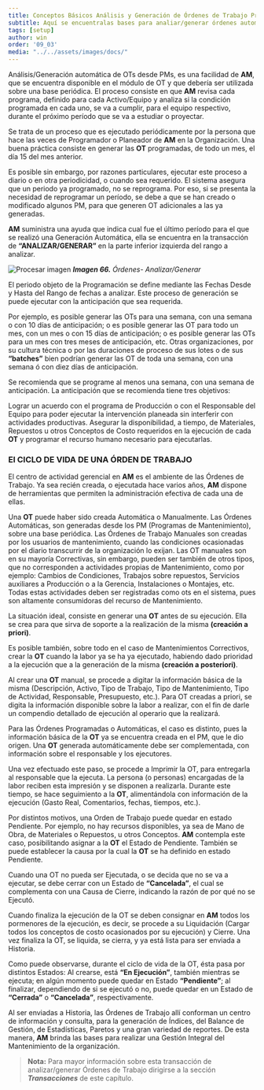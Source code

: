 ```yaml
---
title: Conceptos Básicos Análisis y Generación de Órdenes de Trabajo Programadas
subtitle: Aquí se encuentralas bases para analiar/generar órdenes automáticas.
tags: [setup]
author: win
order: '09_03'
media: "../../assets/images/docs/"
---
```

Análisis/Generación automática de OTs desde PMs, es una facilidad de **AM**, que se encuentra disponible en el módulo de OT y que debería ser utilizada sobre una base periódica. El proceso consiste en que **AM** revisa cada programa, definido para cada Activo/Equipo y analiza si la condición programada en cada uno, se va a cumplir, para el equipo respectivo, durante el próximo período que se va a estudiar o proyectar.

Se trata de un proceso que es ejecutado periódicamente por la persona que hace las veces de Programador o Planeador de **AM** en la Organización. Una buena práctica consiste en generar las **OT** programadas, de todo un mes, el día 15 del mes anterior.

Es posible sin embargo, por razones particulares, ejecutar este proceso a diario o en otra periodicidad, o cuando sea requerido. El sistema asegura que un periodo ya programado, no se reprograma. Por eso, si se presenta la necesidad de reprogramar un período, se debe a que se han creado o modificado algunos PM, para que generen OT adicionales a las ya generadas.

**AM** suministra una ayuda que indica cual fue el último período para el que se realizó una Generación Automática, ella se encuentra en la transacción de **“ANALIZAR/GENERAR”** en la parte inferior izquierda del rango a analizar.

![Procesar imagen](../../assets/images/cap09/chp09_img01.png)
_**Imagen 66.** Órdenes- Analizar/Generar_

El periodo objeto de la Programación se define mediante las Fechas Desde y Hasta del Rango de fechas a analizar. Este proceso de generación se puede ejecutar con la anticipación que sea requerida.

Por ejemplo, es posible generar las OTs para una semana, con una semana o con 10 días de anticipación; o es posible generar las OT para todo un mes, con un mes o con 15 días de anticipación; o es posible generar las OTs para un mes con tres meses de anticipación, etc. Otras organizaciones, por su cultura técnica o por las duraciones de proceso de sus lotes o de sus **“batches”** bien podrían generar las OT de toda una semana, con una semana ó con diez días de anticipación.

Se recomienda que se programe al menos una semana, con una semana de anticipación. La anticipación que se recomienda tiene tres objetivos:

Lograr un acuerdo con el programa de Producción o con el Responsable del Equipo para poder ejecutar la intervención planeada sin interferir con actividades productivas. Asegurar la disponibilidad, a tiempo, de Materiales, Repuestos u otros Conceptos de Costo requeridos en la ejecución de cada **OT** y programar el recurso humano necesario para ejecutarlas.

### El CICLO DE VIDA DE UNA ÓRDEN DE TRABAJO

El centro de actividad gerencial en **AM** es el ambiente de las Órdenes de Trabajo. Ya sea recién creada, o ejecutada hace varios años, **AM** dispone de herramientas que permiten la administración efectiva de cada una de ellas.

Una **OT** puede haber sido creada Automática o Manualmente. Las Órdenes Automáticas, son generadas desde los PM (Programas de Mantenimiento), sobre una base periódica. Las Órdenes de Trabajo Manuales son creadas por los usuarios de mantenimiento, cuando las condiciones ocasionadas por el diario transcurrir de la organización lo exijan. Las  OT manuales son en su mayoría Correctivas, sin embargo, pueden ser también de otros tipos, que no corresponden a actividades propias de Mantenimiento, como por ejemplo: Cambios de  Condiciones, Trabajos sobre repuestos,  Servicios auxiliares a Producción o a la Gerencia, Instalaciones o Montajes, etc. Todas estas actividades deben ser registradas como ots en el sistema, pues son altamente consumidoras del recurso de Mantenimiento.

La situación ideal, consiste en generar una **OT** antes de su ejecución. Ella se crea para que sirva de soporte a la realización de la misma **(creación a priori)**.

Es posible también, sobre todo en el caso de Mantenimientos Correctivos, crear la **OT** cuando la labor ya se ha ya ejecutado, habiendo dado prioridad a la ejecución que a la generación de la misma **(creación a posteriori)**.

Al crear una **OT** manual, se procede a  digitar la información básica de la misma (Descripción, Activo, Tipo de Trabajo, Tipo de Mantenimiento, Tipo de Actividad, Responsable, Presupuesto, etc.). Para OT creadas a priori, se digita la información disponible sobre la labor a realizar, con el fin de darle un compendio detallado de ejecución al operario que la realizará.

Para las Órdenes Programadas o Automáticas, el  caso es distinto, pues la información básica de la **OT** ya se encuentra creada en el PM, que le dio origen. Una **OT** generada automáticamente debe ser complementada, con información sobre el responsable y los ejecutores.

Una vez efectuado este paso, se procede a Imprimir la OT, para entregarla al responsable que la ejecuta. La persona (o personas) encargadas de la labor reciben esta impresión y se disponen a realizarla. Durante este tiempo, se hace seguimiento a la **OT**, alimentándola con información de la ejecución (Gasto  Real,  Comentarios, fechas, tiempos, etc.).

Por distintos motivos, una Orden de Trabajo puede quedar en estado Pendiente. Por ejemplo,  no hay recursos disponibles, ya sea de Mano de Obra, de Materiales o Repuestos, u otros Conceptos. **AM** contempla este caso, posibilitando asignar a la **OT** el Estado de Pendiente. También se puede establecer la causa por la cual la **OT** se ha definido en estado Pendiente.

Cuando una OT no pueda ser Ejecutada, o se decida que no se va a ejecutar, se debe cerrar con un Estado de **“Cancelada”**, el cual se complementa con una Causa de Cierre, indicando la razón de por qué no se Ejecutó.

Cuando finaliza la ejecución de la OT se deben consignar en **AM** todos los pormenores de la ejecución, es decir, se procede a su Liquidación (Cargar todos los conceptos de costo ocasionados por su ejecución) y Cierre. Una vez finaliza la OT, se liquida, se cierra, y ya está lista para ser enviada a Historia.

Como puede observarse, durante el ciclo de vida de la OT, ésta  pasa por  distintos Estados: Al crearse, está **“En Ejecución”**, también mientras se ejecuta; en algún momento puede quedar en Estado **“Pendiente”**; al finalizar, dependiendo de si se ejecutó o no, puede quedar en un Estado de **“Cerrada”** o **“Cancelada”**, respectivamente.

Al ser enviadas a Historia, las Órdenes de Trabajo allí conforman un centro de información y  consulta, para la generación de Índices,  del Balance de Gestión, de Estadísticas, Paretos y una gran variedad de reportes. De esta manera, **AM** brinda las bases para realizar una Gestión Integral del Mantenimiento de la organización.


>**Nota:** Para mayor información sobre esta transacción de analizar/generar Órdenes de Trabajo dirigirse a la sección _**Transacciones**_ de este capítulo.